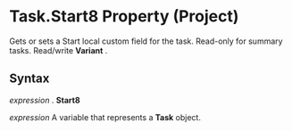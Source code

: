 
# Task.Start8 Property (Project)

Gets or sets a Start local custom field for the task. Read-only for summary tasks. Read/write  **Variant** .


## Syntax

 _expression_ . **Start8**

 _expression_ A variable that represents a **Task** object.

